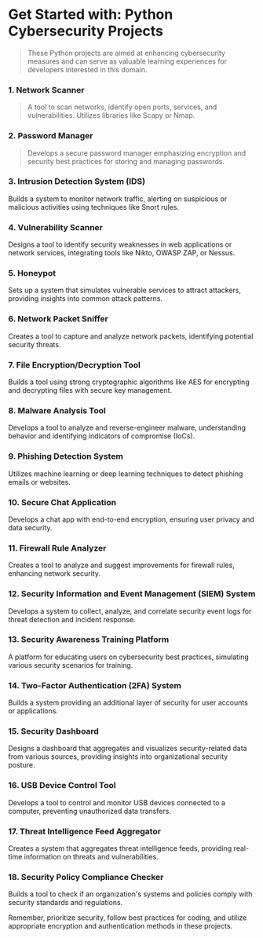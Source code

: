# Get Started with: Python Cybersecurity Projects 
> These Python projects are aimed at enhancing cybersecurity measures and can serve as valuable learning experiences for developers interested in this domain.

### 1. Network Scanner
> A tool to scan networks, identify open ports, services, and vulnerabilities. Utilizes libraries like Scapy or Nmap.

### 2. Password Manager
> Develops a secure password manager emphasizing encryption and security best practices for storing and managing passwords.

### 3. Intrusion Detection System (IDS)
Builds a system to monitor network traffic, alerting on suspicious or malicious activities using techniques like Snort rules.

### 4. Vulnerability Scanner
Designs a tool to identify security weaknesses in web applications or network services, integrating tools like Nikto, OWASP ZAP, or Nessus.

### 5. Honeypot
Sets up a system that simulates vulnerable services to attract attackers, providing insights into common attack patterns.

### 6. Network Packet Sniffer
Creates a tool to capture and analyze network packets, identifying potential security threats.

### 7. File Encryption/Decryption Tool
Builds a tool using strong cryptographic algorithms like AES for encrypting and decrypting files with secure key management.

### 8. Malware Analysis Tool
Develops a tool to analyze and reverse-engineer malware, understanding behavior and identifying indicators of compromise (IoCs).

### 9. Phishing Detection System
Utilizes machine learning or deep learning techniques to detect phishing emails or websites.

### 10. Secure Chat Application
Develops a chat app with end-to-end encryption, ensuring user privacy and data security.

### 11. Firewall Rule Analyzer
Creates a tool to analyze and suggest improvements for firewall rules, enhancing network security.

### 12. Security Information and Event Management (SIEM) System
Develops a system to collect, analyze, and correlate security event logs for threat detection and incident response.

### 13. Security Awareness Training Platform
A platform for educating users on cybersecurity best practices, simulating various security scenarios for training.

### 14. Two-Factor Authentication (2FA) System
Builds a system providing an additional layer of security for user accounts or applications.

### 15. Security Dashboard
Designs a dashboard that aggregates and visualizes security-related data from various sources, providing insights into organizational security posture.

### 16. USB Device Control Tool
Develops a tool to control and monitor USB devices connected to a computer, preventing unauthorized data transfers.

### 17. Threat Intelligence Feed Aggregator
Creates a system that aggregates threat intelligence feeds, providing real-time information on threats and vulnerabilities.

### 18. Security Policy Compliance Checker
Builds a tool to check if an organization's systems and policies comply with security standards and regulations.

Remember, prioritize security, follow best practices for coding, and utilize appropriate encryption and authentication methods in these projects.
